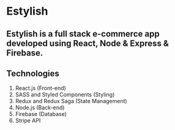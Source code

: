 # Estylish

## Estylish is a full stack e-commerce app developed using React, Node & Express & Firebase.

## Technologies
1. React.js (Front-end)
2. SASS and Styled Components (Styling)
3. Redux and Redux Saga (State Management)
4. Node.js (Back-end)
5. Firebase (Database)
6. Stripe API
